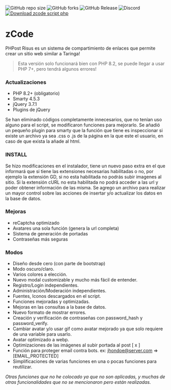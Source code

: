 ![GitHub repo size](https://img.shields.io/github/repo-size/ScriptParaPHPost/ZCode?style=plastic)
![GitHub forks](https://img.shields.io/github/forks/ScriptParaPHPost/ZCode?style=plastic)
![GitHub Release](https://img.shields.io/github/v/release/ScriptParaPHPost/ZCode?style=plastic)
![Discord](https://img.shields.io/discord/1150516717617938543?style=plastic&logo=discord&logoColor=%23FFF&label=Discord&color=%237289DA)
[![Download zcode script php](https://a.fsdn.com/con/app/sf-download-button)](https://sourceforge.net/projects/zcode-script/files/latest/download)


# zCode
PHPost Risus es un sistema de compartimiento de enlaces que permite crear un sitio web similar a Taringa!
> Esta versión solo funcionará bien con PHP 8.2, se puede llegar a usar PHP 7+, pero tendrá algunos errores!

### Actualizaciones
 * PHP 8.2+ (obligatorio)
 * Smarty 4.5.3
 * jQuery 3.7.1
 * Plugins de jQuery

Se han eliminado códigos completamente innecesarios, que no tenían uso alguno para el script, se modificaron funciones para mejorarlo.
Se añadió un pequeño plugin para smarty que la función que tiene es inspeccionar si existe un archivo ya sea .css o .js de la página en la que este el usuario, en caso de que exista la añade al html.

### INSTALL
Se hizo modificaciones en el instalador, tiene un nuevo paso extra en el que informará que si tiene las extensiones necesarias habilitadas o no, por ejemplo la extensión GD, si no esta habilitada no podrás subir imagenes al sitio. Si la extensión cURL no esta habilitada no podrá acceder a las url y poder obtener información de las misma.
Se agrego un archivo para realizar un mayor control sobre las acciones de insertar y/o actualizar los datos en la base de datos.

### Mejoras
 * reCaptcha optimizado
 * Avatares una sola función (genera la url completa)
 * Sistema de generación de portadas
 * Contraseñas más seguras

### Modos
 * Diseño desde cero (con parte de bootstrap)
 * Modo oscuro/claro. 
 * Varios colores a elección.
 * Nuevo modal customizable y mucho más fácil de entender.
 * Registro/Login independientes.
 * Administración/Moderación independientes.
 * Fuentes, Iconos descargados en el script.
 * Funciones mejoradas y optimizadas.
 * Mejoras en las consultas a la base de datos.
 * Nuevo formato de mostrar errores.
 * Creación y verificación de contraseñas con password_hash y password_verify.
 * Cambiar avatar y/o usar gif como avatar mejorado ya que solo requiere de una variable para usarlo.
 * Avatar optimizado a webp.
 * Optimizaciones de las imágenes al subir portada al post [ x ]
 * Función para proteger email contra bots. ex: jhondoe@server.com => [EMAIL_PROTECTED] 
 * Simplificaciones de varias funciones en una o pocas funciones para reutilizar.

_Otras funciones que no he colocado ya que no son aplicadas, y muchas de otras funcionalidades que no se mencionaron pero están realizadas._
